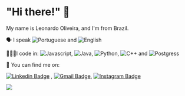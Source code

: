 # "Hi there!" 👋

My name is Leonardo Oliveira, and I'm from Brazil.


🗣 I speak ![Portuguese](https://img.shields.io/badge/-Portuguese-green) and ![English](https://img.shields.io/badge/-English-blue) 

👨🏻‍💻I code in: 
![Javascript](https://img.shields.io/badge/JavaScript-F7DF1E?style=for-the-badge&logo=javascript&logoColor=black),
![Java](https://img.shields.io/badge/Java-ED8B00?style=for-the-badge&logo=java&logoColor=white),
![Python](https://img.shields.io/badge/Python-14354C?style=for-the-badge&logo=python&logoColor=white),
![C++](https://img.shields.io/badge/C%2B%2B-00599C?style=for-the-badge&logo=c%2B%2B&logoColor=white) and
![Postgress](https://img.shields.io/badge/PostgreSQL-316192?style=for-the-badge&logo=postgresql&logoColor=white)

🔎 You can find me on:

[![Linkedin Badge](https://img.shields.io/badge/-LinkedIn-blue?style=flat-square&logo=Linkedin&logoColor=white)](https://www.linkedin.com/in/leonardo-oliveira-freitas) ,
[![Gmail Badge](https://img.shields.io/badge/Gmail-D14836?style=for-the-badge&logo=gmail&logoColor=white)](mailto:leoufms@gmail.com),
[![Instagram Badge](https://img.shields.io/badge/Instagram-E4405F?style=for-the-badge&logo=instagram&logoColor=white)](https://www.instagram.com/oleofelipe_/)


<p align="left">
  <img src="https://github-readme-stats.vercel.app/api?username=Leo0liveira&show_icons=true&theme=radical&include_all_commits=true&custom_title=My%20GitHub%20Stats"/>
</p>




<!--

Here are some ideas to get you started:

- 🔭 I’m currently working on ...
- 🌱 I’m currently learning ...
- 👯 I’m looking to collaborate on ...
- 🤔 I’m looking for help with ...
- 💬 Ask me about ...
- 📫 How to reach me: ...
- 😄 Pronouns: ...
- ⚡ Fun fact: ...
-->
